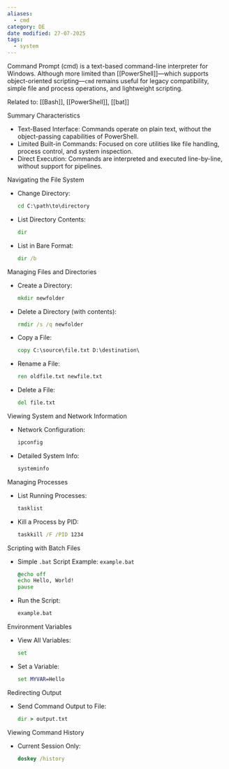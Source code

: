 ```yaml
---
aliases:
  - cmd
category: DE
date modified: 27-07-2025
tags:
  - system
---
```

Command Prompt (cmd) is a text-based command-line interpreter for Windows. Although more limited than [[PowerShell]]—which supports object-oriented scripting—`cmd` remains useful for legacy compatibility, simple file and process operations, and lightweight scripting.

Related to: [[Bash]], [[PowerShell]], [[bat]]

Summary Characteristics
* Text-Based Interface: Commands operate on plain text, without the object-passing capabilities of PowerShell.
* Limited Built-in Commands: Focused on core utilities like file handling, process control, and system inspection.
* Direct Execution: Commands are interpreted and executed line-by-line, without support for pipelines.

Navigating the File System
* Change Directory:
  ```cmd
  cd C:\path\to\directory
  ```
* List Directory Contents:
  ```cmd
  dir
  ```
* List in Bare Format:
  ```cmd
  dir /b
  ```

Managing Files and Directories
* Create a Directory:
  ```cmd
  mkdir newfolder
  ```
* Delete a Directory (with contents):
  ```cmd
  rmdir /s /q newfolder
  ```
* Copy a File:
  ```cmd
  copy C:\source\file.txt D:\destination\
  ```
* Rename a File:
  ```cmd
  ren oldfile.txt newfile.txt
  ```
* Delete a File:
  ```cmd
  del file.txt
  ```

Viewing System and Network Information
* Network Configuration:
  ```cmd
  ipconfig
  ```
* Detailed System Info:
  ```cmd
  systeminfo
  ```

Managing Processes
* List Running Processes:
  ```cmd
  tasklist
  ```
* Kill a Process by PID:
  ```cmd
  taskkill /F /PID 1234
  ```


Scripting with Batch Files
* Simple `.bat` Script Example:
  `example.bat`
  ```cmd
  @echo off
  echo Hello, World!
  pause
  ```
* Run the Script:
  ```cmd
  example.bat
  ```

Environment Variables
* View All Variables:
  ```cmd
  set
  ```
* Set a Variable:
  ```cmd
  set MYVAR=Hello
  ```

Redirecting Output
* Send Command Output to File:

  ```cmd
  dir > output.txt
  ```

Viewing Command History
* Current Session Only:

  ```cmd
  doskey /history
  ```




